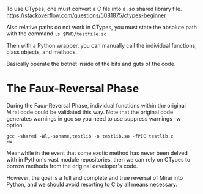 To use CTypes, one must convert a C file into a .so shared library file. https://stackoverflow.com/questions/5081875/ctypes-beginner

Also relative paths do not work in CTypes, you must state the absolute path with the command <code>ls $PWD/testfile.so</code>

Then with a Python wrapper, you can manually call the individual functions, class objects, and methods.

Basically operate the botnet inside of the bits and guts of the code.


# The Faux-Reversal Phase

During the Faux-Reversal Phase, individual functions within the original Mirai code could be validated this way. Note that the original code generates warnings in gcc so you need to use suppress warnings -w option.

<code>gcc -shared -Wl,-soname,testlib -o testlib.so -fPIC testlib.c -w</code>

Meanwhile in the event that some exotic method has never been delved with in Python's vast module repositories, then we can rely on CTypes to borrow methods from the original developer's code.

However, the goal is a full and complete and true reversal of Mirai into Python, and we should avoid resorting to C by all means necessary.


